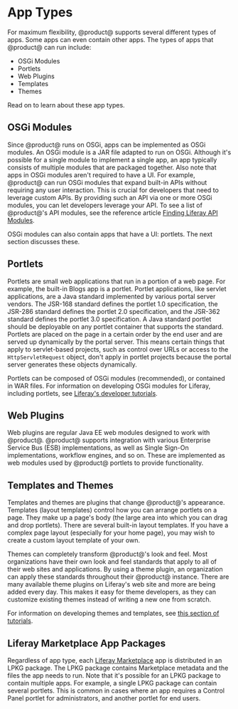 # App Types

For maximum flexibility, @product@ supports several different types of apps. 
Some apps can even contain other apps. The types of apps that @product@ can run 
include: 

- OSGi Modules
- Portlets
- Web Plugins
- Templates
- Themes

Read on to learn about these app types. 

## OSGi Modules [](id=osgi-modules)

Since @product@ runs on OSGi, apps can be implemented as OSGi modules. An OSGi 
module is a JAR file adapted to run on OSGi. Although it's possible for a single 
module to implement a single app, an app typically consists of multiple modules 
that are packaged together. Also note that apps in OSGi modules aren't required 
to have a UI. For example, @product@ can run OSGi modules that expand built-in 
APIs without requiring any user interaction. This is crucial for developers that 
need to leverage custom APIs. By providing such an API via one or more OSGi 
modules, you can let developers leverage your API. To see a list of @product@'s 
API modules, see the reference article 
[Finding Liferay API Modules](/develop/reference/-/knowledge_base/7-1/finding-liferay-api-modules). 

OSGi modules can also contain apps that have a UI: portlets. The next section 
discusses these. 

## Portlets [](id=portlets)

Portlets are small web applications that run in a portion of a web page. For 
example, the built-in Blogs app is a portlet. Portlet applications, like servlet 
applications, are a Java standard implemented by various portal server vendors. 
The JSR-168 standard defines the portlet 1.0 specification, the JSR-286 standard 
defines the portlet 2.0 specification, and the JSR-362 standard defines the 
portlet 3.0 specification. A Java standard portlet should be deployable on any 
portlet container that supports the standard. Portlets are placed on the page in 
a certain order by the end user and are served up dynamically by the portal 
server. This means certain things that apply to servlet-based projects, such as 
control over URLs or access to the `HttpServletRequest` object, don't apply in 
portlet projects because the portal server generates these objects dynamically. 

Portlets can be composed of OSGi modules (recommended), or contained in WAR 
files. For information on developing OSGi modules for Liferay, including 
portlets, see 
[Liferay's developer tutorials](/develop/tutorials). 

## Web Plugins [](id=web-plugins)

Web plugins are regular Java EE web modules designed to work with @product@. 
@product@ supports integration with various Enterprise Service Bus (ESB) 
implementations, as well as Single Sign-On implementations, workflow engines, 
and so on. These are implemented as web modules used by @product@ portlets to 
provide functionality. 

## Templates and Themes [](id=templates-and-themes)

Templates and themes are plugins that change @product@'s appearance. Templates 
(layout templates) control how you can arrange portlets on a page. They make up 
a page's body (the large area into which you can drag and drop portlets). 
There are several built-in layout templates. If you have a complex page layout 
(especially for your home page), you may wish to create a custom layout template 
of your own. 

Themes can completely transform @product@'s look and feel. Most organizations 
have their own look and feel standards that apply to all of their web sites and 
applications. By using a theme plugin, an organization can apply these standards 
throughout their @product@ instance. There are many available theme plugins on 
Liferay's web site and more are being added every day. This makes it easy for 
theme developers, as they can customize existing themes instead of writing a new 
one from scratch. 

For information on developing themes and templates, see 
[this section of tutorials](/develop/tutorials/-/knowledge_base/7-1/themes-and-layout-templates). 

## Liferay Marketplace App Packages [](id=liferay-marketplace-app-packages)

Regardless of app type, each 
[Liferay Marketplace](https://web.liferay.com/marketplace) 
app is distributed in an LPKG package. The LPKG package contains Marketplace 
metadata and the files the app needs to run. Note that it's possible for an LPKG 
package to contain multiple apps. For example, a single LPKG package can contain 
several portlets. This is common in cases where an app requires a Control Panel 
portlet for administrators, and another portlet for end users. 
